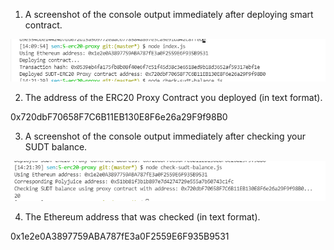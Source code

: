 1. A screenshot of the console output immediately after deploying smart contract.

![console output](deploy_screenshot.png)

2. The address of the ERC20 Proxy Contract you deployed (in text format).

0x720dbF70658F7C6B11EB130E8F6e26a29F9f98B0

3. A screenshot of the console output immediately after checking your SUDT balance.

![console output](check_balance.png)

4. The Ethereum address that was checked (in text format).

0x1e2e0A3897759ABA787fE3a0F2559E6F935B9531
